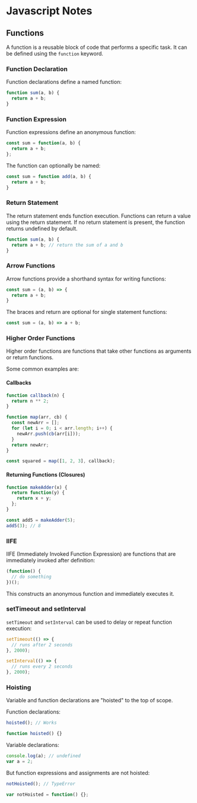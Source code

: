 # Javascript Notes

## Functions
A function is a reusable block of code that performs a specific task. It can be defined using the `function` keyword.
### Function Declaration

Function declarations define a named function:

```js
function sum(a, b) {
  return a + b;
}
```

### Function Expression 

Function expressions define an anonymous function:

```js
const sum = function(a, b) {
  return a + b;
};
```

The function can optionally be named:

```js
const sum = function add(a, b) {
  return a + b;
}
```

### Return Statement

The return statement ends function execution.
Functions can return a value using the return statement. If no return statement is present, the function returns undefined by default.

```js
function sum(a, b) {
  return a + b; // return the sum of a and b
}
```

### Arrow Functions

Arrow functions provide a shorthand syntax for writing functions:

```js
const sum = (a, b) => {
  return a + b;
}
```

The braces and return are optional for single statement functions:

```js 
const sum = (a, b) => a + b;
```

### Higher Order Functions

Higher order functions are functions that take other functions as arguments or return functions.

Some common examples are:

#### Callbacks

```js
function callback(n) {
  return n ** 2;
}

function map(arr, cb) {
  const newArr = [];
  for (let i = 0; i < arr.length; i++) {
    newArr.push(cb(arr[i])); 
  }
  return newArr;
}

const squared = map([1, 2, 3], callback);
```

#### Returning Functions (Closures)

```js
function makeAdder(x) {
  return function(y) {
    return x + y;
  };
}

const add5 = makeAdder(5);
add5(3); // 8
```

### IIFE 

IIFE (Immediately Invoked Function Expression) are functions that are immediately invoked after definition:

```js
(function() {
  // do something
})();
```

This constructs an anonymous function and immediately executes it.

### setTimeout and setInterval

`setTimeout` and `setInterval` can be used to delay or repeat function execution:

```js
setTimeout(() => {
  // runs after 2 seconds
}, 2000); 

setInterval(() => {
  // runs every 2 seconds 
}, 2000);
```

### Hoisting

Variable and function declarations are "hoisted" to the top of scope.

Function declarations:

```js
hoisted(); // Works 

function hoisted() {}
```

Variable declarations: 

```js
console.log(a); // undefined
var a = 2;
```

But function expressions and assignments are not hoisted:

```js
notHoisted(); // TypeError

var notHoisted = function() {};
```
